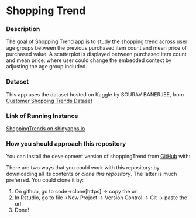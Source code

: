 # Shopping Trend

### Description

The goal of Shopping Trend app is to study the shopping trend across user age groups between the previous purchased item count and mean price of purchased value. A scatterplot is displayed between purchased item count and mean price, where user could change the embedded context by adjusting the age group included.

### Dataset

This app uses the dataset hosted on Kaggle by SOURAV BANERJEE, from [Customer Shopping Trends Dataset](https://www.kaggle.com/datasets/iamsouravbanerjee/customer-shopping-trends-dataset/data)

### Link of Running Instance

[ShoppingTrends on shinyapps.io](https://shopping-trends-545b.shinyapps.io/shoppingTrend/)

### How you should approach this repository

You can install the development version of shoppingTrend from
[GitHub](https://github.com/) with:

There are two ways that you could work with this repository: by downloading all its contents or *clone this repository*. The latter is much preferred. You could clone it by:
1. On github, go to code->clone[https] -> copy the url
2. In Rstudio, go to file->New Project -> Version Control -> Git -> paste the url
3. Done!


